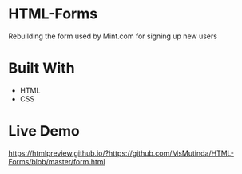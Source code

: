 # HTML-Forms

Rebuilding the form used by Mint.com for signing up new users

# Built With
- HTML
- CSS

# Live Demo
 https://htmlpreview.github.io/?https://github.com/MsMutinda/HTML-Forms/blob/master/form.html
